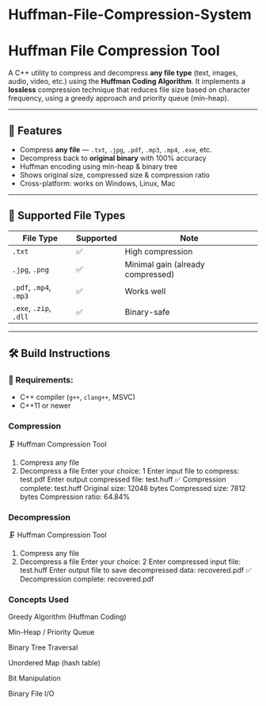 # Huffman-File-Compression-System

#  Huffman File Compression Tool

A C++ utility to compress and decompress **any file type** (text, images, audio, video, etc.) using the **Huffman Coding Algorithm**. It implements a **lossless** compression technique that reduces file size based on character frequency, using a greedy approach and priority queue (min-heap).

---

## 🚀 Features

- Compress **any file** — `.txt`, `.jpg`, `.pdf`, `.mp3`, `.mp4`, `.exe`, etc.
-  Decompress back to **original binary** with 100% accuracy
-  Huffman encoding using min-heap & binary tree
-  Shows original size, compressed size & compression ratio
-  Cross-platform: works on Windows, Linux, Mac

---


## 📁 Supported File Types

| File Type   | Supported | Note |
|-------------|-----------|------|
| `.txt`      | ✅        | High compression |
| `.jpg`, `.png` | ✅     | Minimal gain (already compressed) |
| `.pdf`, `.mp4`, `.mp3` | ✅ | Works well |
| `.exe`, `.zip`, `.dll` | ✅ | Binary-safe |

---

## 🛠️ Build Instructions

### 🧾 Requirements:
- C++ compiler (`g++`, `clang++`, MSVC)
- C++11 or newer

### Compression

🗜️  Huffman Compression Tool
1. Compress any file
2. Decompress a file
Enter your choice: 1
Enter input file to compress: test.pdf
Enter output compressed file: test.huff
✅ Compression complete: test.huff
Original size: 12048 bytes
Compressed size: 7812 bytes
Compression ratio: 64.84%

### Decompression
🗜️  Huffman Compression Tool
1. Compress any file
2. Decompress a file
Enter your choice: 2
Enter compressed input file: test.huff
Enter output file to save decompressed data: recovered.pdf
✅ Decompression complete: recovered.pdf

### Concepts Used
Greedy Algorithm (Huffman Coding)

Min-Heap / Priority Queue

Binary Tree Traversal

Unordered Map (hash table)

Bit Manipulation

Binary File I/O


